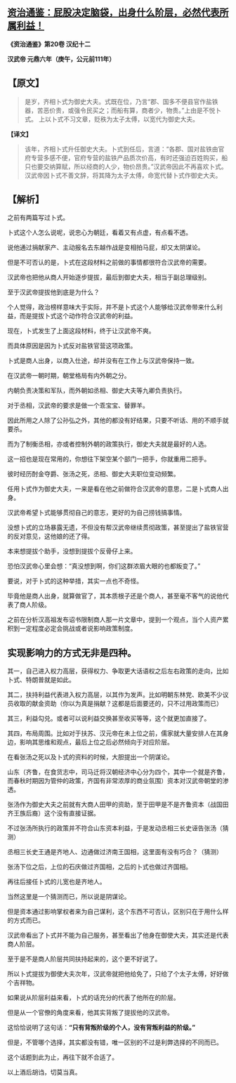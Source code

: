 ## [资治通鉴：屁股决定脑袋，出身什么阶层，必然代表所属利益！](https://zhuanlan.zhihu.com/p/326775241)

 

**《资治通鉴》第20卷 汉纪十二**

**汉武帝 元鼎六年（庚午，公元前111年）**

## **【原文】**

> 是岁，齐相卜式为御史大夫。式既在位，乃言“郡、国多不便县官作盐铁器，苦恶价贵，或强令民买之；而船有算，商者少，物贵。”上由是不悦卜式。
> 上以卜式不习文章，贬秩为太子太傅，以宽代为御史大夫。

**【译文】**

> 该年，齐相卜式升任御史大夫。卜式到任后，言道：“各郡、国对盐铁由官府专营多感不便，官府专营的盐铁产品质次价高，有时还强迫百姓购买，船只也要交纳算赋，所以经商的人少，物价昂贵。”汉武帝因此不再喜欢卜式。
> 汉武帝因卜式不善文辞，将其降为太子太傅，命宽代替卜式作御史大夫。

## **【解析】**

之前有两篇写过卜式。

卜式这个人怎么说呢，说忠心为朝廷，看着又有点虚，有点看不透。

说他通过捐献家产、主动报名去东越作战是变相拍马屁，却又太阴谋论。

但是不可否认的是，卜式在这段材料之前做的事情都很符合汉武帝的需要。

汉武帝也把他从商人开始逐步提拔，最后到御史大夫，相当于副总理级别。

至于汉武帝提拔他到底是为什么？

个人觉得，政治榜样意味大于实际，并不是卜式这个人能够给汉武帝带来什么利益，而是提拔卜式这个动作符合汉武帝的利益。

现在，卜式发生了上面这段材料，终于让汉武帝不爽。

而具体原因是因为卜式反对盐铁官营这项政策。

卜式是商人出身，以商入仕途，却并没有在工作上与汉武帝保持一致。

在汉武帝一朝时期，朝堂格局有内外朝之分。

内朝负责决策和军队，而外朝如丞相、御史大夫等九卿负责执行。

对于丞相，汉武帝的要求是做一个乖宝宝、替罪羊。

因此所用之人除了公孙弘之外，其他的都没有好结果，只要不听话、用的不顺手就要杀。

而为了制衡丞相，亦或者控制外朝的政策执行，御史大夫就是最好的人选。

这一招也是现在常用的，你想往下架空某个部门一把手，你就重用二把手。

彼时经历酎金夺爵、张汤之死，丞相、御史大夫职位变动频繁。

任用卜式作为御史大夫，一来是看在他之前做符合汉武帝的意思，二是卜式商人出身。

汉武帝希望卜式能够贯彻自己的意志，更好的为自己捞钱搞事情。

没想卜式的立场暴露无遗，不但没有帮汉武帝继续贯彻政策，甚至提出了盐铁官营的反对意见，这他娘的还了得。

本来想提拔个助手，没想到提拔个反骨仔上来。

恐怕汉武帝心里会想：“真没想到啊，你们这群浓眉大眼的也都叛变了。”

要说，对于卜式的这种举措，其实一点也不奇怪。

毕竟他是商人出身，就算做官了，其本质根子还是个商人，甚至毫不客气的说他代表了商人阶级。

之前在分析汉高祖发布诏书限制商人那一片文章中，提到一个观点，当个人资产累积到一定程度必定会挑战或者说影响政策制度。

## 实现影响力的方式无非是四种。

其一，自己进入权力高层，获得权力、争取更大话语权之后左右政策的走向，比如卜式、特朗普就是如此。

其二，扶持利益代表进入权力高层，以其作为发声。比如明朝东林党、欧美不少议员收取的献金资助（你以为真是捐献？这都是后面要还的，只不过用政策而已）

其三，利益勾兑。或者可以说利益交换甚至收买等等，这个就更加直接了。

其四，布局周围。比如对于扶苏、汉元帝在未上位之前，儒家就大量安排人在其身边，影响其思维和观点，最后上位之后必然倾向于对应阶层。

在看张汤之死以及卜式的资料的时候，大胆提出一个阴谋论。

山东（齐鲁，在食货志中，司马迁将汉朝经济中心分为四个，其中一个就是齐鲁，而春秋时期因为管仲的政策，齐国有非常浓厚的商业氛围）资本对汉武帝朝堂的渗透。

张汤作为御史大夫之前就有大商人田甲的资助，至于田甲是不是齐鲁资本（战国田齐王族后裔）这个没有直接证据。

不过张汤所执行的政策并不符合山东资本利益，于是发动丞相三长史诬告张汤（猜测）

丞相三长史王通是齐地人、边通做过济南王国相，这里面有没有巧合？（猜测）

张汤下位之后，上位的石庆做过齐国相，之后的卜式也做过齐国相。

再往后接任卜式的儿宽也是齐地人。

当然这里是一个猜测而已，所以说是阴谋论。

但是资本通过影响掌权者来为自己谋利，这个东西不可否认，区别只在于用什么样的方式而已。

汉武帝看出了卜式并不能为自己服务，甚至看出了他身在御使大夫，其实还是代表商人阶层。

至于是不是商人阶层共同扶持起来的，这个更不好说了。

所以卜式提拔为御使大夫次年，汉武帝就把他给免了，只给了个太子太傅，好好做个吉祥物。

如果说从阶层利益来看，卜式的话充分的代表了他所在的阶层。

但是从一个官僚的角度来看，他其实背叛了提拔他的汉武帝。

这恰恰说明了这句话：**“只有背叛阶级的个人，没有背叛利益的阶级。”**

但是，不管哪个选择，其实都没有错，唯一区别的不过是利弊选择的不同而已。

这个话题到此为止，再往下就不合适了。

以上酒后胡诌，切莫当真。